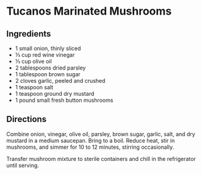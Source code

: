 # Tucanos Marinated Mushrooms

## Ingredients
- 1 small onion, thinly sliced
- ⅓ cup red wine vinegar
- ⅓ cup olive oil
- 2 tablespoons dried parsley
- 1 tablespoon brown sugar
- 2 cloves garlic, peeled and crushed
- 1 teaspoon salt
- 1 teaspoon ground dry mustard
- 1 pound small fresh button mushrooms


## Directions

Combine onion, vinegar, olive oil, parsley, brown sugar, garlic, salt, and dry mustard in a medium saucepan. Bring to a boil. Reduce heat, stir in mushrooms, and simmer for 10 to 12 minutes, stirring occasionally.

Transfer mushroom mixture to sterile containers and chill in the refrigerator until serving.





